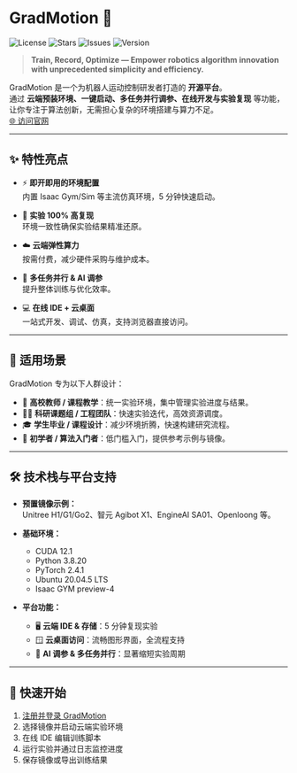 # GradMotion 🚀

![License](https://img.shields.io/github/license/gradmotion/gradmotion?color=blue)
![Stars](https://img.shields.io/github/stars/gradmotion/gradmotion?style=social)
![Issues](https://img.shields.io/github/issues/gradmotion/gradmotion)
![Version](https://img.shields.io/github/v/release/gradmotion/gradmotion?color=success)

> **Train, Record, Optimize — Empower robotics algorithm innovation with unprecedented simplicity and efficiency.**

GradMotion 是一个为机器人运动控制研发者打造的 **开源平台**。  
通过 **云端预装环境、一键启动、多任务并行调参、在线开发与实验复现** 等功能，让你专注于算法创新，无需担心复杂的环境搭建与算力不足。  
[🌐 访问官网](https://gradmotion.com/)

---

## ✨ 特性亮点

- ⚡ **即开即用的环境配置**  
  内置 Isaac Gym/Sim 等主流仿真环境，5 分钟快速启动。

- 🧪 **实验 100% 高复现**  
  环境一致性确保实验结果精准还原。

- ☁️ **云端弹性算力**  
  按需付费，减少硬件采购与维护成本。

- 🤖 **多任务并行 & AI 调参**  
  提升整体训练与优化效率。

- 💻 **在线 IDE + 云桌面**  
  一站式开发、调试、仿真，支持浏览器直接访问。

---

## 🎯 适用场景

GradMotion 专为以下人群设计：

- 🏫 **高校教师 / 课程教学**：统一实验环境，集中管理实验进度与结果。
- 🧑‍🔬 **科研课题组 / 工程团队**：快速实验迭代，高效资源调度。
- 🎓 **学生毕业 / 课程设计**：减少环境折腾，快速构建研究流程。
- 🌱 **初学者 / 算法入门者**：低门槛入门，提供参考示例与镜像。

---

## 🛠 技术栈与平台支持

- **预置镜像示例：**  
  Unitree H1/G1/Go2、智元 Agibot X1、EngineAI SA01、Openloong 等。

- **基础环境：**  
  - CUDA 12.1  
  - Python 3.8.20  
  - PyTorch 2.4.1  
  - Ubuntu 20.04.5 LTS  
  - Isaac GYM preview-4  

- **平台功能：**
  - 🖥 **云端 IDE & 存储**：5 分钟复现实验  
  - 🪟 **云桌面访问**：流畅图形界面，全流程支持  
  - 🤝 **AI 调参 & 多任务并行**：显著缩短实验周期

---

## 🚀 快速开始

1. [注册并登录 GradMotion](https://gradmotion.com/signup)  
2. 选择镜像并启动云端实验环境  
3. 在线 IDE 编辑训练脚本  
4. 运行实验并通过日志监控进度  
5. 保存镜像或导出训练结果  
